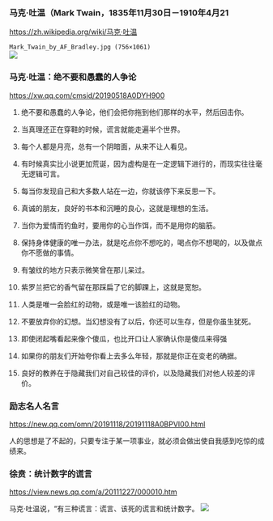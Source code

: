 ### 马克·吐温（Mark Twain，1835年11月30日－1910年4月21
https://zh.wikipedia.org/wiki/马克·吐温

`Mark_Twain_by_AF_Bradley.jpg (756×1061)`<br>
![](https://upload.wikimedia.org/wikipedia/commons/0/0c/Mark_Twain_by_AF_Bradley.jpg)

### 马克·吐温：绝不要和愚蠢的人争论
https://xw.qq.com/cmsid/20190518A0DYH900

01. 绝不要和愚蠢的人争论，他们会把你拖到他们那样的水平，然后回击你。

02. 当真理还正在穿鞋的时候，谎言就能走遍半个世界。

03. 每个人都是月亮，总有一个阴暗面，从来不让人看见。

04. 有时候真实比小说更加荒诞，因为虚构是在一定逻辑下进行的，而现实往往毫无逻辑可言。

05. 每当你发现自己和大多数人站在一边，你就该停下来反思一下。

06. 真诚的朋友，良好的书本和沉睡的良心，这就是理想的生活。

07. 当你为爱情而钓鱼时，要用你的心当作饵，而不是用你的脑筋。

08. 保持身体健康的唯一办法，就是吃点你不想吃的，喝点你不想喝的，以及做点你不愿做的事情。

09. 有皱纹的地方只表示微笑曾在那儿呆过。

10. 紫罗兰把它的香气留在那踩扁了它的脚踝上，这就是宽恕。

11. 人类是唯一会脸红的动物，或是唯一该脸红的动物。

12. 不要放弃你的幻想。当幻想没有了以后，你还可以生存，但是你虽生犹死。

13. 即使闭起嘴看起来像个傻瓜，也比开口让人家确认你是傻瓜来得强

14. 如果你的朋友们开始夸你看上去多么年轻，那就是你正在变老的确据。

15. 良好的教养在于隐藏我们对自己较佳的评价，以及隐藏我们对他人较差的评价。

### 励志名人名言
https://new.qq.com/omn/20191118/20191118A0BPVI00.html

人的思想是了不起的，只要专注于某一项事业，就必须会做出使自我感到吃惊的成绩来。

### 徐贲：统计数字的谎言
https://view.news.qq.com/a/20111227/000010.htm

马克·吐温说，“有三种谎言：谎言、该死的谎言和统计数字。
![](https://x0.ifengimg.com/res/2020/7F79CC80664CC368AAFFBB4055911125C0E021F9_size133_w1024_h500.png)
